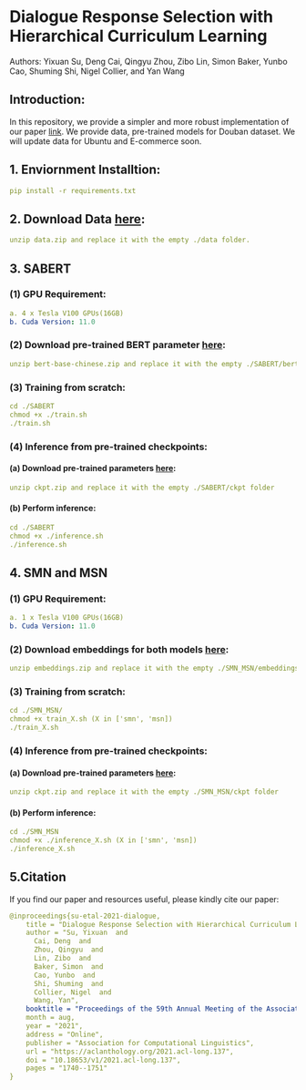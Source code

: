 # Dialogue Response Selection with Hierarchical Curriculum Learning
Authors: Yixuan Su, Deng Cai, Qingyu Zhou, Zibo Lin, Simon Baker, Yunbo Cao, Shuming Shi, Nigel Collier, and Yan Wang

## Introduction:
In this repository, we provide a simpler and more robust implementation of our paper [link](https://aclanthology.org/2021.acl-long.137.pdf). We provide data, pre-trained models for Douban dataset. We will update data for Ubuntu and E-commerce soon. 

## 1. Enviornment Installtion:
```yaml
pip install -r requirements.txt
```

## 2. Download Data [here](https://drive.google.com/file/d/13Fzd91hcJ84abv6RwOKmhInSK0yxQxTx/view?usp=sharing):
```yaml
unzip data.zip and replace it with the empty ./data folder.
```

## 3. SABERT
### (1) GPU Requirement:
```yaml
a. 4 x Tesla V100 GPUs(16GB)
b. Cuda Version: 11.0
```
### (2) Download pre-trained BERT parameter [here](https://drive.google.com/file/d/1SECNJGgrBVewSRfTCUlXe_uEhXdyLhd9/view?usp=sharing):
```yaml
unzip bert-base-chinese.zip and replace it with the empty ./SABERT/bert-base-chinese folder
```
### (3) Training from scratch:
```yaml
cd ./SABERT
chmod +x ./train.sh
./train.sh
```
### (4) Inference from pre-trained checkpoints:
#### (a) Download pre-trained parameters [here](https://drive.google.com/file/d/1_lEXE4RpG67FOEE0V0Aj7_B1lEADuJ5u/view?usp=sharing):
```yaml
unzip ckpt.zip and replace it with the empty ./SABERT/ckpt folder
```
#### (b) Perform inference:
```yaml
cd ./SABERT
chmod +x ./inference.sh
./inference.sh
```

## 4. SMN and MSN
### (1) GPU Requirement:
```yaml
a. 1 x Tesla V100 GPUs(16GB)
b. Cuda Version: 11.0
```
### (2) Download embeddings for both models [here](https://drive.google.com/file/d/1jFrIdP-CyrSjklqSXmH2sNbA-on7jgNP/view?usp=sharing):
```yaml
unzip embeddings.zip and replace it with the empty ./SMN_MSN/embeddings folder
```
### (3) Training from scratch:
```yaml
cd ./SMN_MSN/
chmod +x train_X.sh (X in ['smn', 'msn])
./train_X.sh
```
### (4) Inference from pre-trained checkpoints:
#### (a) Download pre-trained parameters [here](https://drive.google.com/file/d/1xrCEeTNtHLqRfy35fE7cKHXTkzTIPPXM/view?usp=sharing):
```yaml
unzip ckpt.zip and replace it with the empty ./SMN_MSN/ckpt folder
```
#### (b) Perform inference:
```yaml
cd ./SMN_MSN
chmod +x ./inference_X.sh (X in ['smn', 'msn])
./inference_X.sh
```

## 5.Citation
If you find our paper and resources useful, please kindly cite our paper:
```yaml
@inproceedings{su-etal-2021-dialogue,
    title = "Dialogue Response Selection with Hierarchical Curriculum Learning",
    author = "Su, Yixuan  and
      Cai, Deng  and
      Zhou, Qingyu  and
      Lin, Zibo  and
      Baker, Simon  and
      Cao, Yunbo  and
      Shi, Shuming  and
      Collier, Nigel  and
      Wang, Yan",
    booktitle = "Proceedings of the 59th Annual Meeting of the Association for Computational Linguistics and the 11th International Joint Conference on Natural Language Processing (Volume 1: Long Papers)",
    month = aug,
    year = "2021",
    address = "Online",
    publisher = "Association for Computational Linguistics",
    url = "https://aclanthology.org/2021.acl-long.137",
    doi = "10.18653/v1/2021.acl-long.137",
    pages = "1740--1751"
}
```










